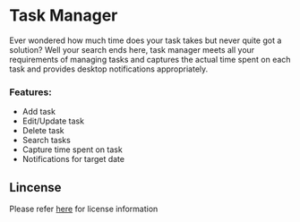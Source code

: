 # Task Manager
Ever wondered how much time does your task takes but never quite got a solution? Well your search ends here, task manager meets all your requirements of managing tasks and captures the actual time spent on each task and provides desktop notifications appropriately. 

### Features:
- Add task
- Edit/Update task
- Delete task
- Search tasks
- Capture time spent on task
- Notifications for target date

## Lincense
Please refer [here](LICENSE) for license information

